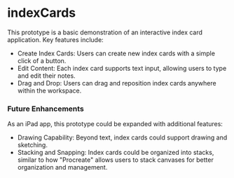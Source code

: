 # indexCards

This prototype is a basic demonstration of an interactive index card application. Key features include:

- Create Index Cards: Users can create new index cards with a simple click of a button.
- Edit Content: Each index card supports text input, allowing users to type and edit their notes.
- Drag and Drop: Users can drag and reposition index cards anywhere within the workspace.

### Future Enhancements

As an iPad app, this prototype could be expanded with additional features:

- Drawing Capability: Beyond text, index cards could support drawing and sketching.
- Stacking and Snapping: Index cards could be organized into stacks, similar to how "Procreate" allows users to stack canvases for better organization and management.

